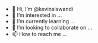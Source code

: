 - 👋 Hi, I’m @kevinsiswandi
- 👀 I’m interested in ...
- 🌱 I’m currently learning ...
- 💞️ I’m looking to collaborate on ...
- 📫 How to reach me ...

<!---
kevinsiswandi/kevinsiswandi is a ✨ special ✨ repository because its `README.md` (this file) appears on your GitHub profile.
You can click the Preview link to take a look at your changes.
--->
